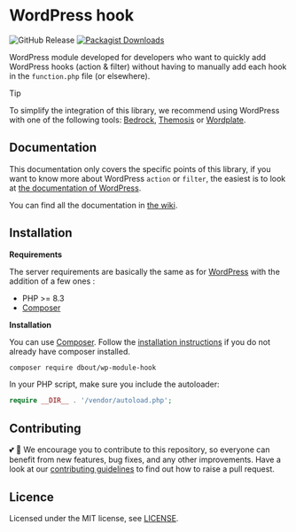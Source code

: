 # WordPress hook

![GitHub Release](https://img.shields.io/github/v/release/dimitriBouteille/wp-module-hook) [![Packagist Downloads](https://img.shields.io/packagist/dt/dbout/wp-module-hook?color=yellow)](https://packagist.org/packages/dbout/wp-module-hook)

WordPress module developed for developers who want to quickly add WordPress hooks (action & filter) without having to manually add each hook in the `function.php` file (or elsewhere).

> [!TIP]
> To simplify the integration of this library, we recommend using WordPress with one of the following tools: [Bedrock](https://roots.io/bedrock/), [Themosis](https://framework.themosis.com/) or [Wordplate](https://github.com/wordplate/wordplate#readme).

## Documentation

This documentation only covers the specific points of this library, if you want to know more about WordPress `action` or `filter`, the easiest is to look at [the documentation of WordPress](https://developer.wordpress.org/plugins/hooks/).

You can find all the documentation in [the wiki](https://github.com/dimitriBouteille/wp-module-hook/wiki).

## Installation

**Requirements**

The server requirements are basically the same as for [WordPress](https://wordpress.org/about/requirements/) with the addition of a few ones :

- PHP >= 8.3
- [Composer](https://getcomposer.org/)

**Installation**

You can use [Composer](https://getcomposer.org/). Follow the [installation instructions](https://getcomposer.org/doc/00-intro.md) if you do not already have composer installed.

~~~bash
composer require dbout/wp-module-hook
~~~

In your PHP script, make sure you include the autoloader:

~~~php
require __DIR__ . '/vendor/autoload.php';
~~~


## Contributing

💕 🦄 We encourage you to contribute to this repository, so everyone can benefit from new features, bug fixes, and any other improvements. Have a look at our [contributing guidelines](CONTRIBUTING.md) to find out how to raise a pull request.

## Licence

Licensed under the MIT license, see [LICENSE](LICENSE).